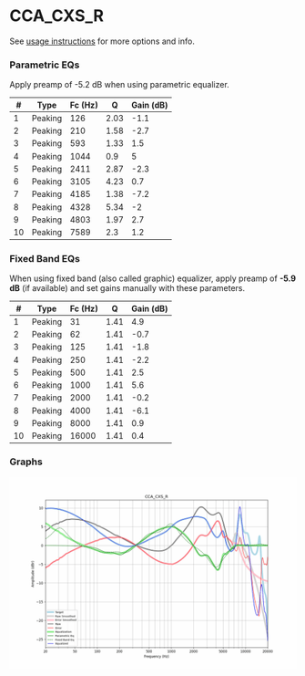 # CCA_CXS_R
See [usage instructions](https://github.com/jaakkopasanen/AutoEq#usage) for more options and info.

### Parametric EQs
Apply preamp of -5.2 dB when using parametric equalizer.

|   # | Type    |   Fc (Hz) |    Q |   Gain (dB) |
|-----|---------|-----------|------|-------------|
|   1 | Peaking |       126 | 2.03 |        -1.1 |
|   2 | Peaking |       210 | 1.58 |        -2.7 |
|   3 | Peaking |       593 | 1.33 |         1.5 |
|   4 | Peaking |      1044 | 0.9  |         5   |
|   5 | Peaking |      2411 | 2.87 |        -2.3 |
|   6 | Peaking |      3105 | 4.23 |         0.7 |
|   7 | Peaking |      4185 | 1.38 |        -7.2 |
|   8 | Peaking |      4328 | 5.34 |        -2   |
|   9 | Peaking |      4803 | 1.97 |         2.7 |
|  10 | Peaking |      7589 | 2.3  |         1.2 |

### Fixed Band EQs
When using fixed band (also called graphic) equalizer, apply preamp of **-5.9 dB** (if available) and set gains manually with these parameters.

|   # | Type    |   Fc (Hz) |    Q |   Gain (dB) |
|-----|---------|-----------|------|-------------|
|   1 | Peaking |        31 | 1.41 |         4.9 |
|   2 | Peaking |        62 | 1.41 |        -0.7 |
|   3 | Peaking |       125 | 1.41 |        -1.8 |
|   4 | Peaking |       250 | 1.41 |        -2.2 |
|   5 | Peaking |       500 | 1.41 |         2.5 |
|   6 | Peaking |      1000 | 1.41 |         5.6 |
|   7 | Peaking |      2000 | 1.41 |        -0.2 |
|   8 | Peaking |      4000 | 1.41 |        -6.1 |
|   9 | Peaking |      8000 | 1.41 |         0.9 |
|  10 | Peaking |     16000 | 1.41 |         0.4 |

### Graphs
![](./CCA_CXS_R.png)
